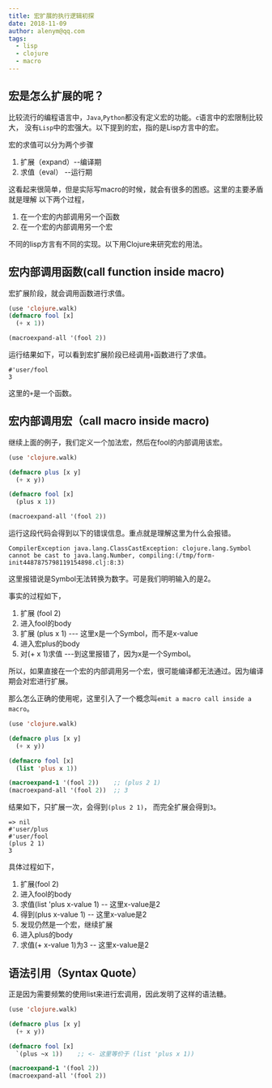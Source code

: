 ```yaml
---
title: 宏扩展的执行逻辑初探
date: 2018-11-09 
author: alenym@qq.com
tags: 
  - lisp 
  - clojure 
  - macro
---
```


## 宏是怎么扩展的呢？

比较流行的编程语言中，`Java`,`Python`都没有定义宏的功能。`c`语言中的宏限制比较大，
没有`Lisp`中的宏强大。以下提到的宏，指的是Lisp方言中的宏。

宏的求值可以分为两个步骤 
1. 扩展（expand）--编译期  
2. 求值（eval）  --运行期

这看起来很简单，但是实际写macro的时候，就会有很多的困惑。这里的主要矛盾就是理解
以下两个过程，

1. 在一个宏的内部调用另一个函数
2. 在一个宏的内部调用另一个宏

<!-- more -->

不同的lisp方言有不同的实现。以下用Clojure来研究宏的用法。

## 宏内部调用函数(call function inside macro)

宏扩展阶段，就会调用函数进行求值。

```lisp
(use 'clojure.walk)
(defmacro fool [x]
  (+ x 1))

(macroexpand-all '(fool 2))   
```
运行结果如下，可以看到宏扩展阶段已经调用`+`函数进行了求值。

```
#'user/fool
3
```

这里的`+`是一个函数。

## 宏内部调用宏（call macro inside macro)

继续上面的例子，我们定义一个加法宏，然后在fool的内部调用该宏。

```lisp
(use 'clojure.walk)

(defmacro plus [x y]
  (+ x y))

(defmacro fool [x]
  (plus x 1))

(macroexpand-all '(fool 2))
```

运行这段代码会得到以下的错误信息。重点就是理解这里为什么会报错。

```
CompilerException java.lang.ClassCastException: clojure.lang.Symbol cannot be cast to java.lang.Number, compiling:(/tmp/form-init4487875798119154898.clj:8:3) 
```

这里报错说是Symbol无法转换为数字。可是我们明明输入的是2。

事实的过程如下，

1. 扩展 (fool 2)
2. 进入fool的body
3. 扩展 (plus x 1) --- 这里x是一个Symbol，而不是x-value
4. 进入宏plus的body
5. 对(+ x 1)求值  ---到这里报错了，因为x是一个Symbol。

所以，如果直接在一个宏的内部调用另一个宏，很可能编译都无法通过。因为编译期会对宏进行扩展。

那么怎么正确的使用呢，这里引入了一个概念叫`emit a macro call inside a macro`。

```lisp
(use 'clojure.walk)

(defmacro plus [x y]
  (+ x y))

(defmacro fool [x]
  (list 'plus x 1))

(macroexpand-1 '(fool 2))    ;; (plus 2 1)
(macroexpand-all '(fool 2))  ;; 3
```

结果如下，只扩展一次，会得到`(plus 2 1)`， 而完全扩展会得到`3`。

```
=> nil
#'user/plus
#'user/fool
(plus 2 1)
3
```

具体过程如下，

1. 扩展(fool 2)
2. 进入fool的body
3. 求值(list 'plus x-value 1) -- 这里x-value是2
4. 得到(plus x-value 1)  -- 这里x-value是2
5. 发现仍然是一个宏，继续扩展
6. 进入plus的body
7. 求值(+ x-value 1)为3 -- 这里x-value是2


## 语法引用（Syntax Quote）

正是因为需要频繁的使用list来进行宏调用，因此发明了这样的语法糖。

```lisp
(use 'clojure.walk)

(defmacro plus [x y]
  (+ x y))

(defmacro fool [x]
  `(plus ~x 1))    ;; <- 这里等价于 (list 'plus x 1))

(macroexpand-1 '(fool 2))
(macroexpand-all '(fool 2))
```

